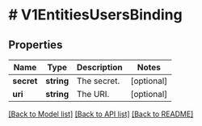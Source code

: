 # # V1EntitiesUsersBinding

## Properties

Name | Type | Description | Notes
------------ | ------------- | ------------- | -------------
**secret** | **string** | The secret. | [optional]
**uri** | **string** | The URI. | [optional]

[[Back to Model list]](../../README.md#models) [[Back to API list]](../../README.md#endpoints) [[Back to README]](../../README.md)
